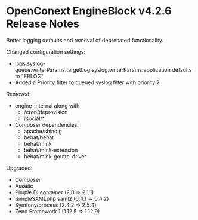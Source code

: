 # OpenConext EngineBlock v4.2.6 Release Notes #

Better logging defaults and removal of deprecated functionality.

Changed configuration settings:
* logs.syslog-queue.writerParams.targetLog.syslog.writerParams.application defaults to "EBLOG"
* Added a Priority filter to queued syslog filter with priority 7

Removed:
* engine-internal along with
    * /cron/deprovision
    * /social/*
* Composer dependencies:
    * apache/shindig
    * behat/behat
    * behat/mink
    * behat/mink-extension
    * behat/mink-goutte-driver
    
Upgraded:
* Composer
* Assetic
* Pimple DI container (2.0 => 2.1.1)
* SimpleSAMLphp saml2 (0.4.1 => 0.4.2)
* Symfony/process (2.4.2 => 2.5.4)
* Zend Framework 1 (1.12.5 => 1.12.9)
